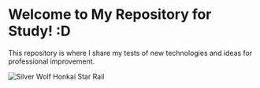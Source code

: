 # Welcome to My Repository for Study! :D

This repository is where I share my tests of new technologies and ideas for professional improvement.

![Silver Wolf Honkai Star Rail](https://tenor.com/pt-BR/view/silver-wolf-honkai-star-rail-stellaron-hunters-gif-10450723826072809190)
